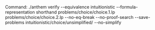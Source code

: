 Command: ./anthem verify --equivalence intuitionistic --formula-representation shorthand problems/choice/choice.1.lp problems/choice/choice.2.lp  --no-eq-break --no-proof-search --save-problems intuitionistic/choice/unsimplified/ --no-simplify